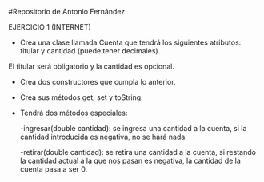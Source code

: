 #Repositorio de Antonio Fernández

EJERCICIO 1 (INTERNET)

- Crea una clase llamada Cuenta que tendrá los siguientes atributos: 
titular y cantidad (puede tener decimales).

El titular será obligatorio y la cantidad es opcional. 

- Crea dos constructores que cumpla lo anterior.

- Crea sus métodos get, set y toString.

- Tendrá dos métodos especiales:

	-ingresar(double cantidad): se ingresa una cantidad a la cuenta, si la cantidad introducida es negativa, no se hará nada.

	-retirar(double cantidad): se retira una cantidad a la cuenta, si restando la cantidad actual a la que nos pasan es negativa, la cantidad de la cuenta pasa a ser 0.